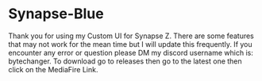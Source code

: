 # Synapse-Blue

Thank you for using my Custom UI for Synapse Z. There are some features that may not work for the mean time but I will update this frequently. If you encounter any error or question please DM my discord username which is: bytechanger. To download go to releases then go to the latest one then click on the MediaFire Link.



